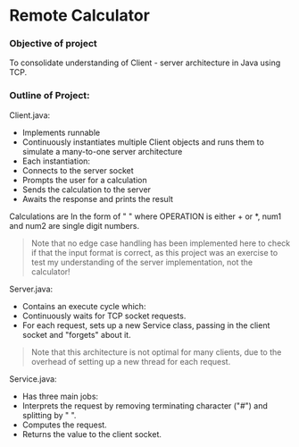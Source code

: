 # Remote Calculator

### Objective of project

To consolidate understanding of Client - server architecture in Java using TCP.

### Outline of Project:

Client.java:
- Implements runnable
- Continuously instantiates multiple Client objects and runs them to simulate a many-to-one server architecture
- Each instantiation:
-   Connects to the server socket
-   Prompts the user for a calculation
-   Sends the calculation to the server
-   Awaits the response and prints the result

Calculations are In the form of "<OPERATION> <num1> <num2>" where OPERATION is either + or *, num1 and num2 are single digit numbers.
> Note that no edge case handling has been implemented here to check if that the input format is correct, as this project was an exercise to test my understanding of the server implementation, not the calculator!

Server.java:
- Contains an execute cycle which:
-   Continuously waits for TCP socket requests.
-   For each request, sets up a new Service class, passing in the client socket and "forgets" about it.

> Note that this architecture is not optimal for many clients, due to the overhead of setting up a new thread for each request.

Service.java:
- Has three main jobs:
-   Interprets the request by removing terminating character ("#") and splitting by " ".
-   Computes the request.
-   Returns the value to the client socket.
